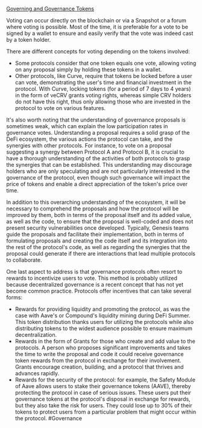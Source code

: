 [Governing and Governance Tokens](https://formation.alyra.fr/products/finance-decentralisee-2/categories/2148766152)

Voting can occur directly on the blockchain or via a Snapshot or a forum where voting is possible. Most of the time, it is preferable for a vote to be signed by a wallet to ensure and easily verify that the vote was indeed cast by a token holder.

There are different concepts for voting depending on the tokens involved:

- Some protocols consider that one token equals one vote, allowing voting on any proposal simply by holding these tokens in a wallet.
- Other protocols, like Curve, require that tokens be locked before a user can vote, demonstrating the user's time and financial investment in the protocol. With Curve, locking tokens (for a period of 7 days to 4 years) in the form of veCRV grants voting rights, whereas simple CRV holders do not have this right, thus only allowing those who are invested in the protocol to vote on various features.

It's also worth noting that the understanding of governance proposals is sometimes weak, which can explain the low participation rates in governance votes. Understanding a proposal requires a solid grasp of the DeFi ecosystem, the various actions the protocol can take, and the synergies with other protocols. For instance, to vote on a proposal suggesting a synergy between Protocol A and Protocol B, it is crucial to have a thorough understanding of the activities of both protocols to grasp the synergies that can be established. This understanding may discourage holders who are only speculating and are not particularly interested in the governance of the protocol, even though such governance will impact the price of tokens and enable a direct appreciation of the token's price over time.

In addition to this overarching understanding of the ecosystem, it will be necessary to comprehend the proposals and how the protocol will be improved by them, both in terms of the proposal itself and its added value, as well as the code, to ensure that the proposal is well-coded and does not present security vulnerabilities once developed. Typically, Genesis teams guide the proposals and facilitate their implementation, both in terms of formulating proposals and creating the code itself and its integration into the rest of the protocol's code, as well as regarding the synergies that the proposal could generate if there are interactions that lead multiple protocols to collaborate.

One last aspect to address is that governance protocols often resort to rewards to incentivize users to vote. This method is probably utilized because decentralized governance is a recent concept that has not yet become common practice. Protocols offer incentives that can take several forms:

- Rewards for providing liquidity and promoting the protocol, as was the case with Aave's or Compound's liquidity mining during DeFi Summer. This token distribution thanks users for utilizing the protocols while also distributing tokens to the widest audience possible to ensure maximum decentralization.
- Rewards in the form of Grants for those who create and add value to the protocols. A person who proposes significant improvements and takes the time to write the proposal and code it could receive governance token rewards from the protocol in exchange for their involvement. Grants encourage creation, building, and a protocol that thrives and advances rapidly.
- Rewards for the security of the protocol: for example, the Safety Module of Aave allows users to stake their governance tokens (AAVE), thereby protecting the protocol in case of serious issues. These users put their governance tokens at the protocol's disposal in exchange for rewards, but they also take the risk for users. They could lose up to 30% of their tokens to protect users from a particular problem that might occur within the protocol.
#Governance 